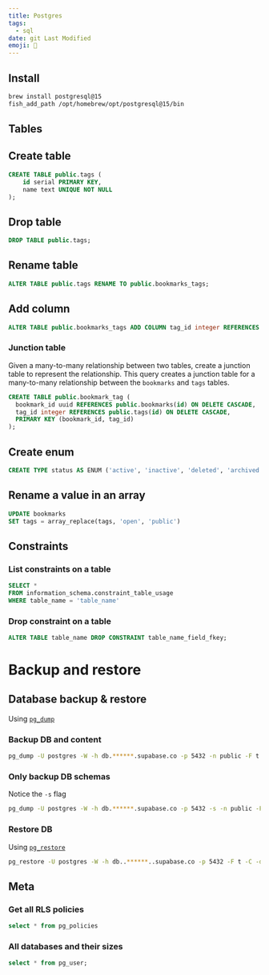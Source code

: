 ```yaml
---
title: Postgres
tags:
  - sql
date: git Last Modified
emoji: 💽
---
```


## Install

```sh
brew install postgresql@15
fish_add_path /opt/homebrew/opt/postgresql@15/bin
```

## Tables

## Create table

```sql
CREATE TABLE public.tags (
    id serial PRIMARY KEY,
    name text UNIQUE NOT NULL
);
```

## Drop table

```sql
DROP TABLE public.tags;
```

## Rename table

```sql
ALTER TABLE public.tags RENAME TO public.bookmarks_tags;
```

## Add column

```sql
ALTER TABLE public.bookmarks_tags ADD COLUMN tag_id integer REFERENCES public.tags(id) ON DELETE CASCADE;
```

### Junction table

Given a many-to-many relationship between two tables, create a junction table to represent the relationship. This query creates a junction table for a many-to-many relationship between the `bookmarks` and `tags` tables.

```sql
CREATE TABLE public.bookmark_tag (
  bookmark_id uuid REFERENCES public.bookmarks(id) ON DELETE CASCADE,
  tag_id integer REFERENCES public.tags(id) ON DELETE CASCADE,
  PRIMARY KEY (bookmark_id, tag_id)
);
```

## Create enum

```sql
CREATE TYPE status AS ENUM ('active', 'inactive', 'deleted', 'archived', 'draft');
```

## Rename a value in an array

```sql
UPDATE bookmarks
SET tags = array_replace(tags, 'open', 'public')
```

## Constraints

### List constraints on a table

```sql
SELECT *
FROM information_schema.constraint_table_usage
WHERE table_name = 'table_name'
```

### Drop constraint on a table

```sql
ALTER TABLE table_name DROP CONSTRAINT table_name_field_fkey;
```

# Backup and restore

## Database backup & restore

Using [`pg_dump`](https://www.postgresql.org/docs/current/app-pgdump.html)

### Backup DB and content

```sh
pg_dump -U postgres -W -h db.******.supabase.co -p 5432 -n public -F t -f db-backup.tar postgres
```

### Only backup DB schemas

Notice the `-s` flag

```sh
pg_dump -U postgres -W -h db.******.supabase.co -p 5432 -s -n public -F t -f db-backup.tar postgres
```

### Restore DB

Using [`pg_restore`](https://www.postgresql.org/docs/current/app-pgrestore.html)

```sh
pg_restore -U postgres -W -h db..******..supabase.co -p 5432 -F t -C -d postgres db-backup.tar
```

## Meta

### Get all RLS policies

```sql
select * from pg_policies
```

### All databases and their sizes

```sql
select * from pg_user;
```
